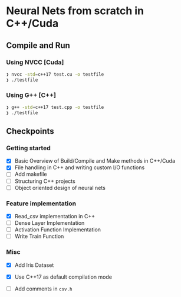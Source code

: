 # Neural Nets from scratch in C++/Cuda

## Compile and Run

### Using NVCC [Cuda]
```bash
❯ nvcc -std=c++17 test.cu -o testfile          
❯ ./testfile              
```

### Using G++ [C++]
```bash
❯ g++ -std=c++17 test.cpp -o testfile          
❯ ./testfile              
```

## Checkpoints

### Getting started
- [x] Basic Overview of Build/Compile and Make methods in C++/Cuda
- [x] File handling in C++ and writing custom I/O functions
- [ ] Add makefile
- [ ] Structuring C++ projects
- [ ] Object oriented design of neural nets

### Feature implementation
- [x] Read_csv implementation in C++
- [ ] Dense Layer Implementation
- [ ] Activation Function Implementation
- [ ] Write Train Function

### Misc
- [x] Add Iris Dataset 
- [x] Use C++17 as default compilation mode
- [ ] Add comments in `csv.h`

